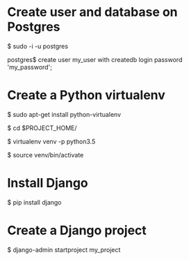 # Create user and database on Postgres
$ sudo -i -u postgres

postgres$ create user my_user with createdb login password 'my_password';

# Create a Python virtualenv
$ sudo apt-get install python-virtualenv

$ cd $PROJECT_HOME/

$ virtualenv venv -p python3.5

$ source venv/bin/activate

# Install Django
$ pip install django

# Create a Django project
$ django-admin startproject my_project
